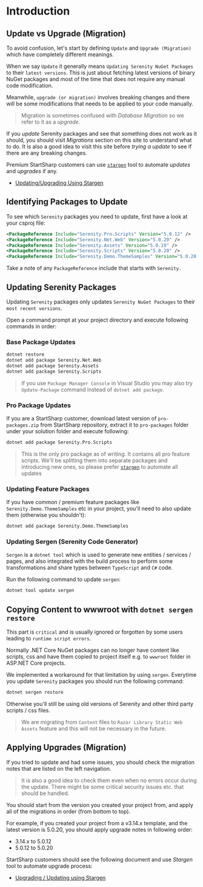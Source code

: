 # Introduction

## Update vs Upgrade (Migration)

To avoid confusion, let's start by defining `Update` and `Upgrade (Migration)` which have completely different meanings. 

When we say `Update` it generally means `Updating Serenity NuGet Packages` to their `latest versions`. This is just about fetching latest versions of binary NuGet packages and most of the time that does not require any manual code modification.

Meanwhile, `upgrade (or migration)` involves breaking changes and there will be some modifications that needs to be applied to your code manually. 

> Migration is sometimes confused with *Database Migration* so we refer to it as a *upgrade*.

If you *update* Serenity packages and see that something does not work as it should, you should visit *Migrations* section on this site to understand what to do. It is also a good idea to visit this site before *trying a update* to see if there are any breaking changes.

Premium StartSharp customers can use [`stargen`](stargen.md) tool to automate *updates* and *upgrades* if any.

* [Updating/Upgrading Using Stargen](stargen.md)

## Identifying Packages to Update

To see which `Serenity` packages you need to update, first have a look at your csproj file:

```xml
<PackageReference Include="Serenity.Pro.Scripts" Version="5.0.12" />
<PackageReference Include="Serenity.Net.Web" Version="5.0.20" />
<PackageReference Include="Serenity.Assets" Version="5.0.19" />
<PackageReference Include="Serenity.Scripts" Version="5.0.20" />
<PackageReference Include="Serenity.Demo.ThemeSamples" Version="5.0.20.1" />
```

Take a note of any `PackageReference` include that starts with `Serenity.`

## Updating Serenity Packages

Updating `Serenity` packages only updates `Serenity NuGet Packages` to their `most recent versions`.

Open a command prompt at your project directory and execute following commands in order:

### Base Package Updates

```cmd
dotnet restore
dotnet add package Serenity.Net.Web
dotnet add package Serenity.Assets
dotnet add package Serenity.Scripts
```

> If you use `Package Manager Console` in Visual Studio you may also try `Update-Package` command instead of `dotnet add package`.

### Pro Package Updates

If you are a StartSharp customer, download latest version of `pro-packages.zip` from StartSharp repository, extract it to `pro-packages` folder under your solution folder and execute following:

```cmd
dotnet add package Serenity.Pro.Scripts
```

> This is the only pro package as of writing. It contains all pro feature scripts. We'll be splitting them into separate packages and introducing new ones, so please prefer [`stargen`](stargen.md) to automate all updates

### Updating Feature Packages

If you have common / premium feature packages like `Serenity.Demo.ThemeSamples` etc in your project, you'll need to also update them (otherwise you shouldn't):

```cmd
dotnet add package Serenity.Demo.ThemeSamples
```

### Updating Sergen (Serenity Code Generator)

`Sergen` is a `dotnet tool` which is used to generate new entities / services / pages, and also integrated with the build process to perform some transformations and share types between `TypeScript` and `C#` code.

Run the following command to update `sergen`:

```cmd
dotnet tool update sergen
```

## Copying Content to wwwroot with `dotnet sergen restore`

This part is `critical` and is usually ignored or forgotten by some users leading to `runtime script errors`. 

Normally .NET Core NuGet packages can no longer have content like scripts, css and have them copied to project itself e.g. to `wwwroot` folder in ASP.NET Core projects. 

We implemented a workaround for that limitation by using `sergen`. Everytime you update `Serenity` packages you should run the following command:

```cmd
dotnet sergen restore
```

Otherwise you'll still be using old versions of Serenity and other third party scripts / css files.

> We are migrating from `Content` files to `Razor Library Static Web Assets` feature and this will not be necessary in the future.

## Applying Upgrades (Migration)

If you tried to update and had some issues, you should check the migration notes that are listed on the left navigation. 

> It is also a good idea to check them even when no errors occur during the update. There might be some critical security issues etc. that should be handled.

You should start from the version you created your project from, and apply all of the migrations in order (from bottom to top).

For example, if you created your project from a v3.14.x template, and the latest version is 5.0.20, you should apply upgrade notes in following order:

* 3.14.x to 5.0.12
* 5.0.12 to 5.0.20

StartSharp customers should see the following document and use *Stargen* tool to automate upgrade process:

* [Upgrading / Updating using Stargen](stargen.md)

